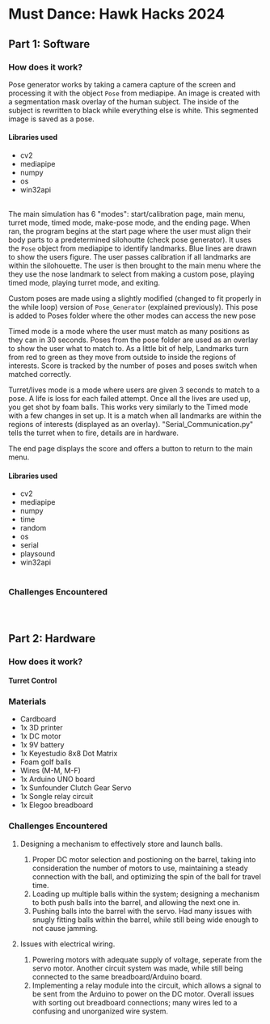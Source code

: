 # Must Dance: Hawk Hacks 2024 <br>

## Part 1: Software 
### How does it work? <br>
Pose generator works by taking a camera capture of the screen and processing it with the object <code>Pose</code> from mediapipe. An image is created with a segmentation mask overlay of the human subject. The inside of the subject is rewritten to black while everything else is white. This segmented image is saved as a pose.
#### Libraries used
- cv2
- mediapipe
- numpy
- os
- win32api <br><br>

The main simulation has 6 "modes": start/calibration page, main menu, turret mode, timed mode, make-pose mode, and the ending page. When ran, the program begins at the start page where the user must align their body parts to a predetermined silohoutte (check pose generator). It uses the <code>Pose</code> object from mediapipe to identify landmarks. Blue lines are drawn to show the users figure. The user passes calibration if all landmarks are within the silohouette. The user is then brought to the main menu where the they use the nose landmark to select from making a custom pose, playing timed mode, playing turret mode, and exiting.<br>

Custom poses are made using a slightly modified (changed to fit properly in the while loop) version of <code>Pose_Generator</code> (explained previously). This pose is added to Poses folder where the other modes can access the new pose<br>

Timed mode is a mode where the user must match as many positions as they can in 30 seconds. Poses from the pose folder are used as an overlay to show the user what to match to. As a little bit of help, Landmarks turn from red to green as they move from outside to inside the regions of interests. Score is tracked by the number of poses and poses switch when matched correctly. <br>

Turret/lives mode is a mode where users are given 3 seconds to match to a pose. A life is loss for each failed attempt. Once all the lives are used up, you get shot by foam balls. This works very similarly to the Timed mode with a few changes in set up. It is a match when all landmarks are within the regions of interests (displayed as an overlay). "Serial_Communication.py" tells the turret when to fire, details are in hardware. <br>

The end page displays the score and offers a button to return to the main menu.


#### Libraries used
- cv2
- mediapipe
- numpy
- time
- random
- os
- serial
- playsound
- win32api <br><br>
### Challenges Encountered<br><br><br>


## Part 2: Hardware
### How does it work?
#### Turret Control
### Materials
- Cardboard
- 1x 3D printer
- 1x DC motor
- 1x 9V battery
- 1x Keyestudio 8x8 Dot Matrix
- Foam golf balls
- Wires (M-M, M-F)
- 1x Arduino UNO board
- 1x Sunfounder Clutch Gear Servo
- 1x Songle relay circuit
- 1x Elegoo breadboard
### Challenges Encountered
1. Designing a mechanism to effectively store and launch balls.
    1. Proper DC motor selection and postioning on the barrel, taking into consideration the number of motors to use, maintaining a steady connection with the ball, and optimizing the spin of the ball for travel time.
    2. Loading up multiple balls within the system; designing a mechanism to both push balls into the barrel, and allowing the next one in.
    3. Pushing balls into the barrel with the servo. Had many issues with snugly fitting balls within the barrel, while still being wide enough to not cause jamming.

2. Issues with electrical wiring.
    1. Powering motors with adequate supply of voltage, seperate from the servo motor. Another circuit system was made, while still being connected to the same breadboard/Arduino board.
    2. Implementing a relay module into the circuit, which allows a signal to be sent from the Arduino to power on the DC motor. 
Overall issues with sorting out breadboard connections; many wires led to a confusing and unorganized wire system.
